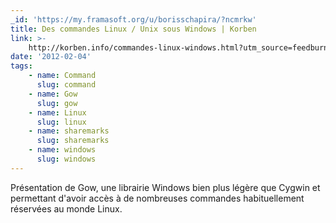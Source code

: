 ```yaml
---
_id: 'https://my.framasoft.org/u/borisschapira/?ncmrkw'
title: Des commandes Linux / Unix sous Windows | Korben
link: >-
    http://korben.info/commandes-linux-windows.html?utm_source=feedburner&utm_medium=feed&utm_campaign=Feed%3A+KorbensBlog-UpgradeYourMind+%28Korben%27s+Blog+-+Upgrade+Your+Mind%29
date: '2012-02-04'
tags:
    - name: Command
      slug: command
    - name: Gow
      slug: gow
    - name: Linux
      slug: linux
    - name: sharemarks
      slug: sharemarks
    - name: windows
      slug: windows
---
```


<div class="markdown"><p>Présentation de Gow, une librairie Windows bien plus légère que Cygwin et permettant d'avoir accès à de nombreuses commandes habituellement réservées au monde Linux.
</p></div>
